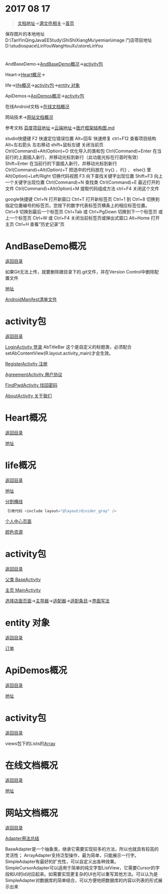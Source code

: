  # 2017 08 17
>  [文档地址](http://pan.baidu.com/disk/home?errno=0&errmsg=Auth%20Login%20Sucess&&bduss=&ssnerror=0&#list/vmode=list&path=%2F%E5%8E%8B%E7%BC%A9%E6%96%87%E4%BB%B6%E5%A4%B9%2F%E5%AE%89%E5%8D%93%E9%A1%B9%E7%9B%AE%E4%BB%A3%E7%A0%81%E4%BB%93%E5%BA%93%2FMarkDown%E5%BC%80%E5%8F%91%E6%96%87%E6%A1%A3 "查看")→[源文件相关](http://pan.baidu.com/disk/home?errno=0&errmsg=Auth%20Login%20Sucess&&bduss=&ssnerror=0&#list/vmode=list&path=%2F%E5%8E%8B%E7%BC%A9%E6%96%87%E4%BB%B6%E5%A4%B9%2F%E9%A1%B9%E7%9B%AE%E6%A8%A1%E5%9D%97%2FAndBaseDemo%E6%A1%86%E6%9E%B6 "查看")→[首页](https://tanyinqing.github.io/)

 保存图片的本地地址
D:\TanYinQingJavaEEStudy\ShiShiXiangMu\yemian\image
门店项目地址
D:\studiospace\LinYouWangHouXu\storeLinYou

<h1 id="1"></h1>  

AndBaseDemo→[AndBaseDemo概况](#0101)→[activity包](#0102)

Heart→[Heart概况](#0201)→

life→[life概况](#0301)→[activity包](#0302)→[entity 对象](#0303)

ApiDemos→[ApiDemos概况](#0401)→[activity包](#0402)

在线Android文档→[在线文档概况](#0501)

网站技术→[网站文档概况](#0601)


参考文档
[百度项目地址](http://pan.baidu.com/disk/home?errno=0&errmsg=Auth%20Login%20Sucess&&bduss=&ssnerror=0&#list/vmode=list&path=%2F%E5%8E%8B%E7%BC%A9%E6%96%87%E4%BB%B6%E5%A4%B9%2F%E9%A1%B9%E7%9B%AE%E6%A8%A1%E5%9D%97 "查看")→[云端地址](https://github.com/tanyinqing/MarkDown/tree/master/app/src/main/java/codewarehouse/yzkj/com/markdown "查看")→[医疗框架结构图.md](https://github.com/tanyinqing/MarkDown/blob/master/app/src/main/java/codewarehouse/yzkj/com/markdown/%E5%8C%BB%E7%96%97%E6%A1%86%E6%9E%B6%E7%BB%93%E6%9E%84%E5%9B%BE.md "查看")

studio快捷键
F2 快速定位错误位置
Alt+回车 快速修复
ctrl+F12 查看项目结构
Alt+左右箭头  左右移动
shift+鼠标左键  关闭当前页
Ctrl(Command)+Alt(Option)+O	优化导入的类和包
Ctrl(Command)+Enter	在当前行的上面插入新行，并移动光标到新行（此功能光标在行首时有效）
Shift+Enter	在当前行的下面插入新行，并移动光标到新行
Ctrl(Command)+Alt(Option)+T	把选中的代码放在 try{} 、if{} 、 else{} 里
Alt(Option)+Left/Right	切换代码视图
F3	向下查找关键字出现位置
Shift+F3	向上一个关键字出现位置
Ctrl(Command)+N	查找类
Ctrl(Command)+E	最近打开的文件
Ctrl(Command)+Alt(Option)+M	提取代码组成方法
ctrl+F4 关闭这个文件

google快捷键
Ctrl+N 打开新窗口 
Ctrl+T 打开新标签页 
Ctrl+1 到 Ctrl+8 切换到指定位置编号的标签页。您按下的数字代表标签页横条上的相应标签位置。
Ctrl+9 切换到最后一个标签页 
Ctrl+Tab 或 Ctrl+PgDown 切换到下一个标签页 或上一个标签页
Ctrl+W 或 Ctrl+F4 关闭当前标签页或弹出式窗口 
Alt+Home 打开主页
Ctrl+H 查看”历史记录”页 

 <h1 id="0101">AndBaseDemo概况</h1>
 
 [返回目录](#1) 

如果Git无法上传，就要删除跟目录下的.git文件，并在Version Control中删除配置文件

[地址](https://github.com/tanyinqing/AndBaseDemo)

[AndroidManifest清单文件](https://github.com/tanyinqing/AndBaseDemo/blob/master/AndroidManifest.xml)

 <h1 id="0102">activity包</h1>
 
 [返回目录](#1) 

[LoginActivity 登录](https://github.com/tanyinqing/AndBaseDemo/blob/master/src/com/andbase/login/LoginActivity.java)
AbTitleBar 这个是自定义的标题类，必须配合
 setAbContentView(R.layout.activity_main)才会生效。

[RegisterActivity 注册](https://github.com/tanyinqing/AndBaseDemo/blob/master/src/com/andbase/login/RegisterActivity.java)

[AgreementActivity 用户协议](https://github.com/tanyinqing/AndBaseDemo/blob/master/src/com/andbase/login/AgreementActivity.java)

[FindPwdActivity 找回密码](https://github.com/tanyinqing/AndBaseDemo/blob/master/src/com/andbase/login/FindPwdActivity.java)

[AboutActivity 关于我们](https://github.com/tanyinqing/AndBaseDemo/blob/master/src/com/andbase/login/AboutActivity.java)



<h1 id="0201">Heart概况</h1>
 
 [返回目录](#1) 

[地址](https://github.com/tanyinqing/HeartMark)

<h1 id="0301">life概况</h1>
 
 [返回目录](#1) 

[地址](https://github.com/tanyinqing/LifeService)

[分割横线](https://github.com/tanyinqing/LifeService/blob/master/app/src/main/res/layout/divider_gray.xml)     
```java
 引用代码 <include layout="@layout/divider_gray" />
``` 
[个人中心页面](https://github.com/tanyinqing/LifeService/blob/master/app/src/main/res/layout/activity_user_center.xml)

[颜色资源](https://github.com/tanyinqing/LifeService/blob/master/app/src/main/res/values/color.xml)

<h1 id="0302">activity包</h1>
 
 [返回目录](#1) 

[父类 BaseActivity](https://github.com/tanyinqing/LifeService/blob/master/app/src/main/java/com/linyou/lifeservice/activity/BaseActivity.java)

[主页 MainActivity ](https://github.com/tanyinqing/LifeService/blob/master/app/src/main/java/com/linyou/lifeservice/activity/MainActivity.java)

[选择店面页面](https://github.com/tanyinqing/LifeService/blob/master/app/src/main/java/com/linyou/lifeservice/activity/DistrictSelectActivity.java)→[主导器](https://github.com/tanyinqing/LifeService/blob/master/app/src/main/java/com/linyou/lifeservice/model/DistrictSelectModel.java)→[适配器](https://github.com/tanyinqing/LifeService/blob/master/app/src/main/java/com/linyou/lifeservice/adapter/DistrictAdapter.java)→[适配条目](https://github.com/tanyinqing/LifeService/blob/master/app/src/main/res/layout/district_item.xml)→[界面写法](https://github.com/tanyinqing/LifeService/blob/master/app/src/main/res/layout/activity_district_select.xml)

<h1 id="0303">entity 对象</h1>
 
 [返回目录](#1) 

[订单](https://github.com/tanyinqing/LifeService/blob/master/app/src/main/java/com/linyou/lifeservice/entity/Order.java)

<h1 id="0401">ApiDemos概况</h1>
 
 [返回目录](#1) 

[地址](https://github.com/tanyinqing/ApiDemos)

<h1 id="0402">activity包</h1>
 
 [返回目录](#1) 

views包下的Lists的[Array](https://github.com/tanyinqing/ApiDemos/blob/master/src/com/example/android/apis/view/List1.java)


<h1 id="0501">在线文档概况</h1>
 
 [返回目录](#1) 

[地址](https://developer.android.com/reference/android/view/Window.html)

<h1 id="0601">网站文档概况</h1>
 
 [返回目录](#1) 

[Adapter用法总结](http://www.cnblogs.com/devinzhang/archive/2012/01/20/2328334.html)

BaseAdapter是一个抽象类，继承它需要实现较多的方法，所以也就具有较高的灵活性；
ArrayAdapter支持泛型操作，最为简单，只能展示一行字。
SimpleAdapter有最好的扩充性，可以自定义出各种效果。
SimpleCursorAdapter可以适用于简单的纯文字型ListView，它需要Cursor的字段和UI的id对应起来。如需要实现更复杂的UI也可以重写其他方法。可以认为是SimpleAdapter对数据库的简单结合，可以方便地把数据库的内容以列表的形式展示出来